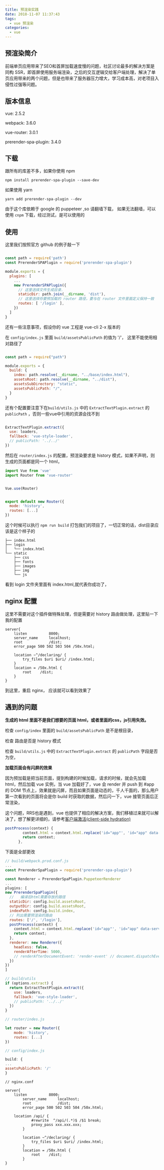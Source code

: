 ```yaml
---
title: 预渲染实践
date: 2018-11-07 11:37:43
tags:
  - vue 预渲染
categories:
  - vue
---
```


## 预渲染简介

前端单页应用带来了SEO和首屏加载速度慢的问题，社区讨论最多的解决方案是同构 SSR，即首屏使用服务端渲染，之后的交互逻辑交给客户端处理，解决了单页应用带来的两个问题，但是也带来了服务器压力增大，学习成本高，对老项目入侵性过强等问题。

<!-- more -->

## 版本信息

vue: 2.5.2

webpack: 3.6.0

vue-router: 3.0.1

prerender-spa-plugin: 3.4.0

## 下载

跟所有的库差不多，如果你使用 npm

`npm install prerender-spa-plugin --save-dev`

如果使用 yarn

`yarn add prerender-spa-plugin --dev`

由于这个库依赖于 google 的 puppeteer ,so 请翻墙下载，
如果无法翻墙，可以使用 `cnpm` 下载，经过测试，是可以使用的

## 使用

这里我们按照官方 github 的例子敲一下

``` javascript

const path = require('path')
const PrerenderSPAPlugin = require('prerender-spa-plugin')

module.exports = {
  plugins: [
    ...
    new PrerenderSPAPlugin({
      // 这里选择文件生成目录.
      staticDir: path.join(__dirname, 'dist'),
      // 这里选择你要预加载的 router 路径，要与在 router 文件里面定义保持一致
      routes: [ '/login' ],
    })
  ]
}

```

还有一些注意事项，假设你的 vue 工程是 vue-cli 2-x 版本的

在 `config/index.js` 里面 `build/assetsPublicPath` 的值为 '/'， 这里不能使用相对路径了

```javascript

const path = require("path")

module.exports = {
  build: {
    index: path.resolve(__dirname, "../base/index.html"),
    assetsRoot: path.resolve(__dirname, "../dist"),
    assetsSubDirectory: "static",
    assetsPublicPath: "/",
  }
}

```

还有个配置要注意下在`build/utils.js` 中的 `ExtractTextPlugin.extract` 的 `publicPath` ，否则一些vue中引用的资源会找不到

```javascript

ExtractTextPlugin.extract({
  use: loaders,
  fallback: 'vue-style-loader',
  // publicPath: '../../'
})

```

然后在 `router/index.js` 的配置，预渲染要求是 history 模式，如果不声明，则生成的页面都是同一个 html，

```javascript
import Vue from 'vue'
import Router from 'vue-router'


Vue.use(Router)


export default new Router({
  mode: 'history',
  routes: [...]
})

```

这个时候可以执行 `npm run build` 打包我们的项目了，一切正常的话，dist目录应该是这个样子的

```
├── index.html
├── login
│   └── index.html
└── static
    ├── css
    ├── fonts
    ├── images
    ├── img
    └── js
```

看到 login 文件夹里面有 index.html,就代表你成功了，


## nginx 配置

这里不需要对这个插件做特殊处理，但是需要对 history 路由做处理，这里贴一下我的配置

```nginx
server{
    listen          8000;
    server_name     localhost;
    root            /dist;
    error_page 500 502 503 504 /50x.html;

    location ~^/declaring/ {
        try_files $uri $uri/ /index.html;
    }
    location = /50x.html {
        root    /dist;
    }
}
```

到这里，重启 nginx， 应该就可以看到效果了

## 遇到的问题

**生成的 html 里面不是我们想要的页面 html，或者里面的css，js引用失效。**

检查 `config/index` 里面的 `build/assetsPublicPath` 是不是根目录，

检查 路由是否是 history 模式

检查  `build/utils.js` 中的 `ExtractTextPlugin.extract` 的 `publicPath` 字段是否为空，


**加载页面会有闪屏的效果**

因为预加载是把当前页面，提到构建的时候加载，请求的时候，就会先加载html，然后加载 vue 实例，当 vue 加载好了，vue 会 render 并 push 到 #app 的 DOM 节点上，效果就是闪屏，而且如果页面是动态的，千人千面的，那么用户第一次看到的页面将会是你 build 时获取的数据，然后闪一下，vue 接管页面后正常渲染，

这个问题，RRS也是遇到，vue 也提供了相应的解决方案，我们移植过来就可以解决了，想了解更详细的，请参考[客户端激活(client-side hydration)](https://ssr.vuejs.org/zh/guide/hydration.html)

```javascript
postProcess(context) {
        context.html = context.html.replace('id="app"', 'id="app" data-server-rendered="true"');
        return context;
      },
```

下面是全部更改

```javascript
// build/webpack.prod.conf.js
...
const PrerenderSpaPlugin = require('prerender-spa-plugin')

const Renderer = PrerenderSpaPlugin.PuppeteerRenderer
...
plugins: [
new PrerenderSpaPlugin({
  //   编译后html需要存放的路径
  staticDir: config.build.assetsRoot,
  outputDir: config.build.assetsRoot,
  indexPath: config.build.index,
  // 列出需要预渲染的路由
  routes: ['/', '/login'],
  postProcess(context) {
    context.html = context.html.replace('id="app"', 'id="app" data-server-rendered="true"');
    return context;
  },
  renderer: new Renderer({
    headless: false,
    renderAfterTime: 5000,
    // renderAfterDocumentEvent: 'render-event' // document.dispatchEvent(new Event('render-event'))
  })
})
]

```

```javascript
// build/utils
if (options.extract) {
  return ExtractTextPlugin.extract({
    use: loaders,
    fallback: 'vue-style-loader',
    // publicPath: '../../'
  })
}
```

```javascript
// router/indes.js

let router = new Router({
    mode: 'history',
    routes: [...]
})
```

```javascript
// config/index.js

build: {
...
assetsPublicPath: '/'
}
```

```nginx
// nginx.conf

server{
    listen          8000;
        server_name     localhost;
        root            /dist;
        error_page 500 502 503 504 /50x.html;

	location /api/ {
            #rewrite  ^/api/(.*)$ /$1 break;
            proxy_pass xxx.xxx.xxx;
        }

        location ~^/declaring/ {
            try_files $uri $uri/ /index.html;
        }
        location = /50x.html {
            root    /dist;
        }
}
```
